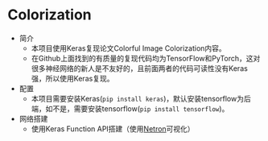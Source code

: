# Colorization
- 简介
    - 本项目使用Keras复现论文Colorful Image Colorization内容。
    - 在Github上面找到的有质量的复现代码均为TensorFlow和PyTorch，这对很多神经网络的新人是不友好的，且前面两者的代码可读性没有Keras强，所以使用Keras复现。
- 配置
    - 本项目需要安装Keras(`pip install keras`)，默认安装tensorflow为后端，如不是，需要安装tensorflow(`pip install tensorflow`)。
- 网络搭建
    - 使用Keras Function API搭建（使用[Netron](https://lutzroeder.github.io/netron/)可视化）